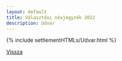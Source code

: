 ```yaml
---
layout: default
title: Választási névjegyzék 2022
description: Udvar
---
```


{% include settlementHTMLs/Udvar.html %}

[Vissza](../)